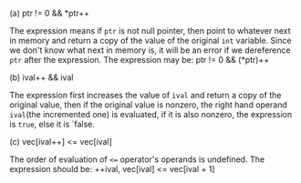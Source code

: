 (a)
    ptr != 0 && *ptr++

The expression means if `ptr` is not null pointer, then point to whatever next in memory and return a copy of the value of the original `int` variable. Since we don't know what next in memory is, it will be an error if we dereference `ptr` after the expression. The expression may be:
    ptr != 0 && (*ptr)++

(b)
    ival++ && ival

The expression first increases the value of `ival` and return a copy of the original value, then if the original value is nonzero, the right hand operand `ival`(the incremented one) is evaluated, if it is also nonzero, the expression is `true`, else it is `false.

(c)
    vec[ival++] <= vec[ival]

The order of evaluation of `<=` operator's operands is undefined. The expression should be:
    ++ival, vec[ival] <= vec[ival + 1]
